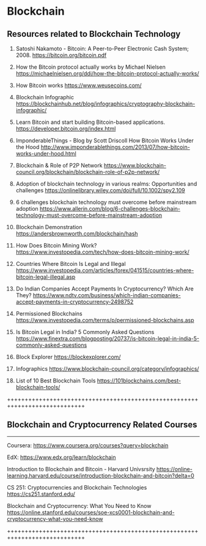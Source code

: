 # Blockchain

## Resources related to Blockchain Technology


1. Satoshi Nakamoto - Bitcoin: A Peer-to-Peer Electronic Cash System; 2008. 
https://bitcoin.org/bitcoin.pdf

2. How the Bitcoin protocol actually works by Michael Nielsen 
https://michaelnielsen.org/ddi/how-the-bitcoin-protocol-actually-works/

3. How Bitcoin works
https://www.weusecoins.com/

4. Blockchain Infographic
https://blockchainhub.net/blog/infographics/cryptography-blockchain-infographic/

5. Learn Bitcoin and start building Bitcoin-based applications.
https://developer.bitcoin.org/index.html

4. ImponderableThings - Blog by Scott Driscoll
How Bitcoin Works Under the Hood
http://www.imponderablethings.com/2013/07/how-bitcoin-works-under-hood.html

5. Blockchain & Role of P2P Network
https://www.blockchain-council.org/blockchain/blockchain-role-of-p2p-network/

6. Adoption of blockchain technology in various realms: Opportunities and challenges
https://onlinelibrary.wiley.com/doi/full/10.1002/spy2.109

7. 6 challenges blockchain technology must overcome before mainstream adoption
https://www.allerin.com/blog/6-challenges-blockchain-technology-must-overcome-before-mainstream-adoption

8. Blockchain Demonstration
https://andersbrownworth.com/blockchain/hash

9.  How Does Bitcoin Mining Work?
https://www.investopedia.com/tech/how-does-bitcoin-mining-work/

10. Countries Where Bitcoin Is Legal and Illegal
https://www.investopedia.com/articles/forex/041515/countries-where-bitcoin-legal-illegal.asp

11. Do Indian Companies Accept Payments In Cryptocurrency? Which Are They?
https://www.ndtv.com/business/which-indian-companies-accept-payments-in-cryptocurrency-2498752

12. Permissioned Blockchains
https://www.investopedia.com/terms/p/permissioned-blockchains.asp

13. Is Bitcoin Legal in India? 5 Commonly Asked Questions
https://www.finextra.com/blogposting/20737/is-bitcoin-legal-in-india-5-commonly-asked-questions

14. Block Explorer
https://blockexplorer.com/

15. Infographics
https://www.blockchain-council.org/category/infographics/

16. List of 10 Best Blockchain Tools
https://101blockchains.com/best-blockchain-tools/

++++++++++++++++++++++++++++++++++++++++++++++++++++++++++++++++++++++++++++

## Blockchain and Cryptocurrency Related Courses

----------------------------------------------------------------------
Coursera: 
https://www.coursera.org/courses?query=blockchain

EdX: 
https://www.edx.org/learn/blockchain

Introduction to Blockchain and Bitcoin - Harvard Univsrsity
https://online-learning.harvard.edu/course/introduction-blockchain-and-bitcoin?delta=0

CS 251: Cryptocurrencies and Blockchain Technologies
https://cs251.stanford.edu/

Blockchain and Cryptocurrency: What You Need to Know
https://online.stanford.edu/courses/soe-xcs0001-blockchain-and-cryptocurrency-what-you-need-know

++++++++++++++++++++++++++++++++++++++++++++++++++++++++++++++++++++++++++++

